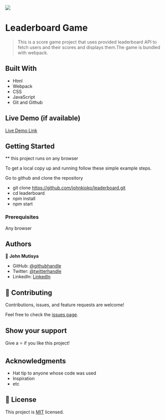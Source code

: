 ![](https://img.shields.io/badge/Microverse-blueviolet)

# Leaderboard Game

> This is a score game project that uses provided leaderboard API to fetch users and their scores and displays them.The game is bundled with webpack.

## Built With

- Html
- Webpack
- CSS
- JavaScript
- Git and Github

## Live Demo (if available)

[Live Demo Link](https://johnkioko.github.io/leaderboard/dist/)

## Getting Started

\*\* this project runs on any browser

To get a local copy up and running follow these simple example steps.

Go to github and clone the repository

- git clone https://github.com/johnkioko/leaderboard.git
- cd leaderboard
- npm install
- npm start

### Prerequisites

Any browser

## Authors

👤 **John Mutisya**

- GitHub: [@githubhandle](https://github.com/johnkioko)
- Twitter: [@twitterhandle](https://twitter.com/@John_Web_Dev)
- LinkedIn: [LinkedIn](https://linkedin.com/in/johnkioko)

## 🤝 Contributing

Contributions, issues, and feature requests are welcome!

Feel free to check the [issues page](../../issues/).

## Show your support

Give a ⭐️ if you like this project!

## Acknowledgments

- Hat tip to anyone whose code was used
- Inspiration
- etc

## 📝 License

This project is [MIT](./MIT.MD) licensed.

